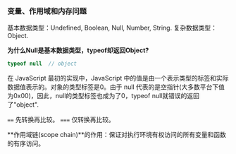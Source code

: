 ### 变量、作用域和内存问题
基本数据类型：Undefined, Boolean, Null, Number, String.
复杂数据类型：Object.

**为什么Null是基本数据类型，typeof却返回Object?**
```js
typeof null  // object
```

在 JavaScript 最初的实现中，JavaScript 中的值是由一个表示类型的标签和实际数据值表示的。对象的类型标签是0。由于 null 代表的是空指针(大多数平台下值为0x00)，因此，null的类型标签也成为了0，typeof null就错误的返回了"object".

`==` 先转换再比较。 `===` 仅转换再比较。

**作用域链(scope chain)**的作用：保证对执行环境有权访问的所有变量和函数的有序访问。
